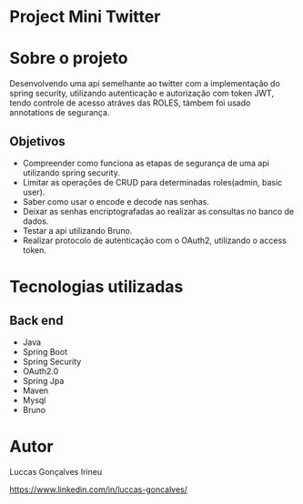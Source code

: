 # Project Mini Twitter

# Sobre o projeto


Desenvolvendo uma api semelhante ao twitter com a implementação do spring security, utilizando autenticação e autorização com token JWT, tendo controle de acesso atráves das ROLES, támbem foi usado annotations de segurança. 


## Objetivos
- Compreender como funciona as etapas de segurança de uma api utilizando spring security.
- Limitar as operações de CRUD para determinadas roles(admin, basic user).
- Saber como usar o encode e decode nas senhas.
- Deixar as senhas encriptografadas ao realizar as consultas no banco de dados.
- Testar a api utilizando Bruno.
- Realizar protocolo de autenticação com o OAuth2, utilizando o access token.



# Tecnologias utilizadas
## Back end
- Java
- Spring Boot
- Spring Security
- OAuth2.0
- Spring Jpa
- Maven
- Mysql
- Bruno





# Autor

Luccas Gonçalves Irineu

https://www.linkedin.com/in/luccas-goncalves/

